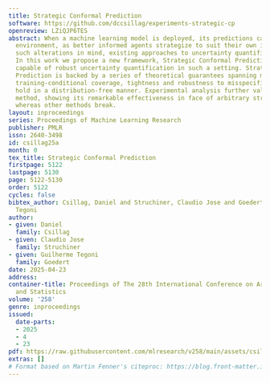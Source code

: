 ```yaml
---
title: Strategic Conformal Prediction
software: https://github.com/dccsillag/experiments-strategic-cp
openreview: LZiQJP6TES
abstract: When a machine learning model is deployed, its predictions can alter its
  environment, as better informed agents strategize to suit their own interests. With
  such alterations in mind, existing approaches to uncertainty quantification break.
  In this work we propose a new framework, Strategic Conformal Prediction, which is
  capable of robust uncertainty quantification in such a setting. Strategic Conformal
  Prediction is backed by a series of theoretical guarantees spanning marginal coverage,
  training-conditional coverage, tightness and robustness to misspecification that
  hold in a distribution-free manner. Experimental analysis further validates our
  method, showing its remarkable effectiveness in face of arbitrary strategic alterations,
  whereas other methods break.
layout: inproceedings
series: Proceedings of Machine Learning Research
publisher: PMLR
issn: 2640-3498
id: csillag25a
month: 0
tex_title: Strategic Conformal Prediction
firstpage: 5122
lastpage: 5130
page: 5122-5130
order: 5122
cycles: false
bibtex_author: Csillag, Daniel and Struchiner, Claudio Jose and Goedert, Guilherme
  Tegoni
author:
- given: Daniel
  family: Csillag
- given: Claudio Jose
  family: Struchiner
- given: Guilherme Tegoni
  family: Goedert
date: 2025-04-23
address:
container-title: Proceedings of The 28th International Conference on Artificial Intelligence
  and Statistics
volume: '258'
genre: inproceedings
issued:
  date-parts:
  - 2025
  - 4
  - 23
pdf: https://raw.githubusercontent.com/mlresearch/v258/main/assets/csillag25a/csillag25a.pdf
extras: []
# Format based on Martin Fenner's citeproc: https://blog.front-matter.io/posts/citeproc-yaml-for-bibliographies/
---
```

